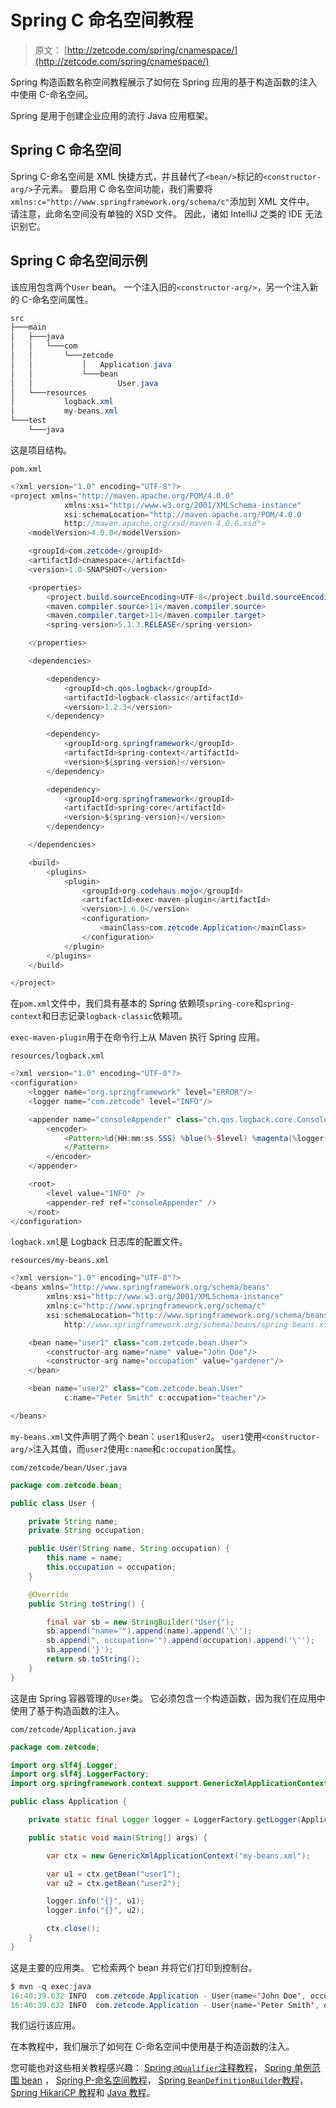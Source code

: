 # Spring C 命名空间教程

> 原文： [http://zetcode.com/spring/cnamespace/](http://zetcode.com/spring/cnamespace/)

Spring 构造函数名称空间教程展示了如何在 Spring 应用的基于构造函数的注入中使用 C-命名空间。

Spring 是用于创建企业应用的流行 Java 应用框架。

## Spring C 命名空间

Spring C-命名空间是 XML 快捷方式，并且替代了`<bean/>`标记的`<constructor-arg/>`子元素。 要启用 C 命名空间功能，我们需要将`xmlns:c="http://www.springframework.org/schema/c"`添加到 XML 文件中。 请注意，此命名空间没有单独的 XSD 文件。 因此，诸如 IntelliJ 之类的 IDE 无法识别它。

## Spring C 命名空间示例

该应用包含两个`User` bean。 一个注入旧的`<constructor-arg/>`，另一个注入新的 C-命名空间属性。

```java
src
├───main
│   ├───java
│   │   └───com
│   │       └───zetcode
│   │           │   Application.java
│   │           └───bean
│   │                   User.java
│   └───resources
│           logback.xml
│           my-beans.xml
└───test
    └───java

```

这是项目结构。

`pom.xml`

```java
<?xml version="1.0" encoding="UTF-8"?>
<project xmlns="http://maven.apache.org/POM/4.0.0"
            xmlns:xsi="http://www.w3.org/2001/XMLSchema-instance"
            xsi:schemaLocation="http://maven.apache.org/POM/4.0.0
            http://maven.apache.org/xsd/maven-4.0.0.xsd">
    <modelVersion>4.0.0</modelVersion>

    <groupId>com.zetcode</groupId>
    <artifactId>cnamespace</artifactId>
    <version>1.0-SNAPSHOT</version>

    <properties>
        <project.build.sourceEncoding>UTF-8</project.build.sourceEncoding>
        <maven.compiler.source>11</maven.compiler.source>
        <maven.compiler.target>11</maven.compiler.target>
        <spring-version>5.1.3.RELEASE</spring-version>

    </properties>

    <dependencies>

        <dependency>
            <groupId>ch.qos.logback</groupId>
            <artifactId>logback-classic</artifactId>
            <version>1.2.3</version>
        </dependency>

        <dependency>
            <groupId>org.springframework</groupId>
            <artifactId>spring-context</artifactId>
            <version>${spring-version}</version>
        </dependency>

        <dependency>
            <groupId>org.springframework</groupId>
            <artifactId>spring-core</artifactId>
            <version>${spring-version}</version>
        </dependency>

    </dependencies>

    <build>
        <plugins>
            <plugin>
                <groupId>org.codehaus.mojo</groupId>
                <artifactId>exec-maven-plugin</artifactId>
                <version>1.6.0</version>
                <configuration>
                    <mainClass>com.zetcode.Application</mainClass>
                </configuration>
            </plugin>
        </plugins>
    </build>

</project>

```

在`pom.xml`文件中，我们具有基本的 Spring 依赖项`spring-core`和`spring-context`和日志记录`logback-classic`依赖项。

`exec-maven-plugin`用于在命令行上从 Maven 执行 Spring 应用。

`resources/logback.xml`

```java
<?xml version="1.0" encoding="UTF-8"?>
<configuration>
    <logger name="org.springframework" level="ERROR"/>
    <logger name="com.zetcode" level="INFO"/>

    <appender name="consoleAppender" class="ch.qos.logback.core.ConsoleAppender">
        <encoder>
            <Pattern>%d{HH:mm:ss.SSS} %blue(%-5level) %magenta(%logger{36}) - %msg %n
            </Pattern>
        </encoder>
    </appender>

    <root>
        <level value="INFO" />
        <appender-ref ref="consoleAppender" />
    </root>
</configuration>

```

`logback.xml`是 Logback 日志库的配置文件。

`resources/my-beans.xml`

```java
<?xml version="1.0" encoding="UTF-8"?>
<beans xmlns="http://www.springframework.org/schema/beans"
        xmlns:xsi="http://www.w3.org/2001/XMLSchema-instance"
        xmlns:c="http://www.springframework.org/schema/c"
        xsi:schemaLocation="http://www.springframework.org/schema/beans
            http://www.springframework.org/schema/beans/spring-beans.xsd">

    <bean name="user1" class="com.zetcode.bean.User">
        <constructor-arg name="name" value="John Doe"/>
        <constructor-arg name="occupation" value="gardener"/>
    </bean>

    <bean name="user2" class="com.zetcode.bean.User"
            c:name="Peter Smith" c:occupation="teacher"/>

</beans>

```

`my-beans.xml`文件声明了两个 bean：`user1`和`user2`。 `user1`使用`<constructor-arg/>`注入其值，而`user2`使用`c:name`和`c:occupation`属性。

`com/zetcode/bean/User.java`

```java
package com.zetcode.bean;

public class User {

    private String name;
    private String occupation;

    public User(String name, String occupation) {
        this.name = name;
        this.occupation = occupation;
    }

    @Override
    public String toString() {

        final var sb = new StringBuilder("User{");
        sb.append("name='").append(name).append('\'');
        sb.append(", occupation='").append(occupation).append('\'');
        sb.append('}');
        return sb.toString();
    }
}

```

这是由 Spring 容器管理的`User`类。 它必须包含一个构造函数，因为我们在应用中使用了基于构造函数的注入。

`com/zetcode/Application.java`

```java
package com.zetcode;

import org.slf4j.Logger;
import org.slf4j.LoggerFactory;
import org.springframework.context.support.GenericXmlApplicationContext;

public class Application {

    private static final Logger logger = LoggerFactory.getLogger(Application.class);

    public static void main(String[] args) {

        var ctx = new GenericXmlApplicationContext("my-beans.xml");

        var u1 = ctx.getBean("user1");
        var u2 = ctx.getBean("user2");

        logger.info("{}", u1);
        logger.info("{}", u2);

        ctx.close();
    }
}

```

这是主要的应用类。 它检索两个 bean 并将它们打印到控制台。

```java
$ mvn -q exec:java
16:40:39.632 INFO  com.zetcode.Application - User{name='John Doe', occupation='gardener'} 
16:40:39.632 INFO  com.zetcode.Application - User{name='Peter Smith', occupation='teacher'} 

```

我们运行该应用。

在本教程中，我们展示了如何在 C-命名空间中使用基于构造函数的注入。

您可能也对这些相关教程感兴趣： [Spring `@Qualifier`注释教程](/spring/qualifier/)， [Spring 单例范围 bean](/spring/singletonscope/) ， [Spring P-命名空间教程](/spring/pnamespace/)， [Spring `BeanDefinitionBuilder`教程](/spring/beandefinitionbuilder/)， [Spring HikariCP 教程](/articles/springhikaricp/)和 [Java 教程](/lang/java/)。